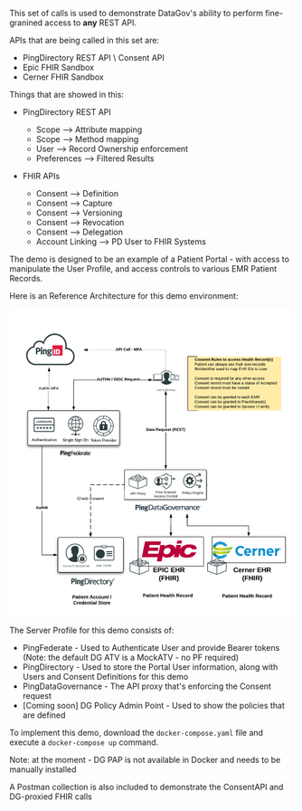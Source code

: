 This set of calls is used to demonstrate DataGov's ability to perform fine-granined access to **any** REST API.

APIs that are being called in this set are:
* PingDirectory REST API \ Consent API
* Epic FHIR Sandbox
* Cerner FHIR Sandbox

Things that are showed in this:

* PingDirectory REST API
  * Scope --> Attribute mapping
  * Scope --> Method mapping
  * User --> Record Ownership enforcement
  * Preferences --> Filtered Results

* FHIR APIs
  * Consent --> Definition
  * Consent --> Capture
  * Consent --> Versioning
  * Consent --> Revocation
  * Consent --> Delegation
  * Account Linking --> PD User to FHIR Systems

The demo is designed to be an example of a Patient Portal - with access to manipulate the User Profile, and access controls to various EMR Patient Records.

Here is an Reference Architecture for this demo environment: 

![Healthcare Demo](https://github.com/cprice-ping/Server-Profiles/blob/master/Healthcare-Demo/Healthcare%20Demo%20-%20DataGov%20and%20Consent.png)

The Server Profile for this demo consists of:
* PingFederate - Used to Authenticate User and provide Bearer tokens (Note: the default DG ATV is a MockATV - no PF required)
* PingDirectory - Used to store the Portal User information, along with Users and Consent Definitions for this demo
* PingDataGovernance - The API proxy that's enforcing the Consent request
* [Coming soon] DG Policy Admin Point - Used to show the policies that are defined

To implement this demo, download the `docker-compose.yaml` file and execute a `docker-compose up` command.

Note: at the moment - DG PAP is not available in Docker and needs to be manually installed

A Postman collection is also included to demonstrate the ConsentAPI and DG-proxied FHIR calls
